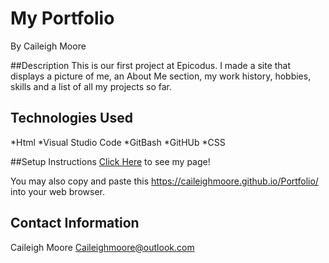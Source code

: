 # **My Portfolio**
By Caileigh Moore

##Description
This is our first project at Epicodus. I made a site that displays a picture of me, an About Me section, my work history, hobbies, skills and a list of all my projects so far.
## **Technologies Used**
*Html
*Visual Studio Code
*GitBash
*GitHUb
*CSS

##Setup Instructions
[Click Here](https://caileighmoore.github.io/Portfolio/) to see my page! 

You may also copy and paste this https://caileighmoore.github.io/Portfolio/ into your web browser.

## Contact Information
Caileigh Moore Caileighmoore@outlook.com
